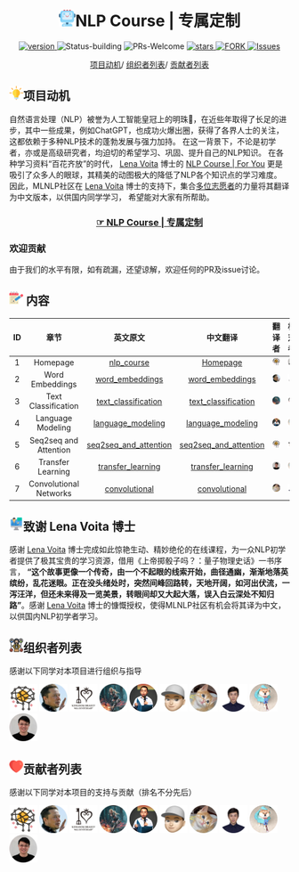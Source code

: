 
<p align="center">
<h1 align="center"> <img src="./img/ico/ai.png" width="30" />NLP Course | 专属定制</h1>
</p>
<p align="center">
  	<a href="https://img.shields.io/badge/version-v0.1.0-blue">
      <img alt="version" src="https://img.shields.io/badge/version-v0.1.0-blue?color=FF8000?color=009922" />
    </a>
  <a >
       <img alt="Status-building" src="https://img.shields.io/badge/Status-building-blue" />
  	</a>
  <a >
       <img alt="PRs-Welcome" src="https://img.shields.io/badge/PRs-Welcome-red" />
  	</a>
   	<a href="https://github.com/MLNLP-World/NLP-Course-Chinese/stargazers">
       <img alt="stars" src="https://img.shields.io/github/stars/MLNLP-World/NLP-Course-Chinese" />
  	</a>
  	<a href="https://github.com/MLNLP-World/NLP-Course-Chinese/network/members">
       <img alt="FORK" src="https://img.shields.io/github/forks/MLNLP-World/NLP-Course-Chinese?color=FF8000" />
  	</a>
    <a href="https://github.com/MLNLP-World/NLP-Course-Chinese/issues">
      <img alt="Issues" src="https://img.shields.io/github/issues/MLNLP-World/NLP-Course-Chinese?color=0088ff"/>
    </a>
    <br />
</p>

<div align="center">
<p align="center">
  <a href="#项目动机">项目动机</a>/
  <a href="#组织者列表">组织者列表</a>/
  <a href="#贡献者列表">贡献者列表</a>
</p>
</div>

## <img src="./img/ico/readme_ico/motivation.png" width="25" />项目动机

自然语言处理（NLP）被誉为人工智能皇冠上的明珠👑，在近些年取得了长足的进步，其中一些成果，例如ChatGPT，也成功火爆出圈，获得了各界人士的关注，这都依赖于多种NLP技术的蓬勃发展与强力加持。
在这一背景下，不论是初学者，亦或是高级研究者，均迫切的希望学习、巩固、提升自己的NLP知识。
在各种学习资料“百花齐放”的时代， [Lena Voita](https://lena-voita.github.io/) 博士的 [NLP Course | For You](https://lena-voita.github.io/nlp_course.html) 更是吸引了众多人的眼球，其精美的动图极大的降低了NLP各个知识点的学习难度。
因此，MLNLP社区在 [Lena Voita](https://lena-voita.github.io/) 博士的支持下，集合<a href="#贡献者列表">多位志愿者</a>的力量将其翻译为中文版本，以供国内同学学习，
希望能对大家有所帮助。


<p align="center">
<h3 align="center"><b><a href="https://mlnlp-world.github.io/NLP-Course-Chinese/" target="_blank">☞ NLP Course | 专属定制</a></b></h3>
</p>


### 欢迎贡献
由于我们的水平有限，如有疏漏，还望谅解，欢迎任何的PR及issue讨论。

## <img src="./img/ico/readme_ico/notes.png" width="25" /> 内容
| ID	|           章节           |                                           	英文原文                                           |                                                   中文翻译                                                 |                                            	翻译者                                            |                                        校对者                                           | 
|:---:|:---------------------------:|:-------------------------------------------------------------------------------------------------------------:|:-----------------------------------------------------------------------------------------------------------:|:-------------------------------------------------------------------------------------------------------:|:-----------------------------------------------------------------------------------------------------:|
| 1	|         Homepage  	         |                 [nlp_course](https://lena-voita.github.io/nlp_course.html) 	                  |                                                    [Homepage](https://mlnlp-world.github.io/NLP-Course-Chinese/index.html)                                                  |   <a href="https://github.com/xcfcode">  <img src="./img/translator/xiachong.png"  width="50" /></a>    | <a href="https://github.com/yizhen20133868">  <img src="./img/translator/libo.png"  width="50" /></a> | 
| 2	|      Word Embeddings	       |     [word_embeddings]( https://lena-voita.github.io/nlp_course/word_embeddings.html)   	      |  [word_embeddings](https://mlnlp-world.github.io/NLP-Course-Chinese/nlp_course/word_embeddings.html) |    <a href="https://github.com/Psycoy">  <img src="./img/translator/jinjie.png"  width="50" /></a>	     |   <a href="https://github.com/SivilTaram">  <img src="./img/translator/qian.png"  width="50" /></a>   | 
| 3	|    Text Classification	     |  [text_classification](https://mlnlp-world.github.io/NLP-Course-Chinese/nlp_course/text_classification.html)  	   |   [text_classification](https://github.com/xcfcode/course_translation/blob/main/nlp_course/text_classification.html) | <a href="https://github.com/LightChen233">  <img src="./img/translator/qiguang.png"  width="50" /></a>	 |  <a href="https://github.com/xcfcode">  <img src="./img/translator/xiachong.png"  width="50" /></a>   | 
| 4	|     Language Modeling	      |    [language_modeling](https://lena-voita.github.io/nlp_course/language_modeling.html)  	     | [language_modeling](https://mlnlp-world.github.io/NLP-Course-Chinese/nlp_course/language_modeling.html) | <a href="https://xiaoyuanyi.github.io/">  <img src="./img/translator/xiaoyuan.png"  width="50" /></a>	  |   <a href="https://github.com/Cartus">  <img src="./img/translator/zhijiang.png"  width="50" /></a>   | 
| 5	| Seq2seq and Attention	      |[seq2seq_and_attention](https://lena-voita.github.io/nlp_course/seq2seq_and_attention.html)  	 |  [seq2seq_and_attention](https://mlnlp-world.github.io/NLP-Course-Chinese/nlp_course/seq2seq_and_attention.html) |   <a href="https://github.com/xcfcode">  <img src="./img/translator/xiachong.png"  width="50" /></a>	   |    <a href="https://github.com/yhshu">  <img src="./img/translator/yiheng.png"  width="50" /></a>     | 
| 6	|     Transfer Learning	      |    [transfer_learning](https://lena-voita.github.io/nlp_course/transfer_learning.html)   	    | [transfer_learning](https://mlnlp-world.github.io/NLP-Course-Chinese/nlp_course/transfer_learning.html) | <a href="https://github.com/yizhen20133868">  <img src="./img/translator/libo.png"  width="50" /></a>	  |   <a href="https://github.com/Cartus">  <img src="./img/translator/zhijiang.png"  width="50" /></a>   | 
| 7	|   Convolutional Networks	   |     [convolutional](https://lena-voita.github.io/nlp_course/models/convolutional.html)  	     |[convolutional](https://mlnlp-world.github.io/NLP-Course-Chinese/nlp_course/models/convolutional.html) |  <a href="https://github.com/youngfly11">  <img src="./img/translator/yongfei.png"  width="50" /></a>	  | <a href="">  <img src="./img/translator/zhenghao.png"  width="50" /></a> | 


## <img src="./img/ico/readme_ico/intro.png" width="25" />致谢 Lena Voita 博士

感谢 [Lena Voita](https://lena-voita.github.io/) 博士完成如此惊艳生动、精妙绝伦的在线课程，为一众NLP初学者提供了极其宝贵的学习资源，借用《上帝掷骰子吗？：量子物理史话》一书序言， **“这个故事更像一个传奇，由一个不起眼的线索开始，曲径通幽，渐渐地落英缤纷，乱花迷眼。正在没头绪处时，突然间峰回路转，天地开阔，如河出伏流，一泻汪洋，但还未来得及一览美景，转眼间却又大起大落，误入白云深处不知归路”**。感谢 [Lena Voita](https://lena-voita.github.io/) 博士的慷慨授权，使得MLNLP社区有机会将其译为中文，以供国内NLP初学者学习。


## <img src="./img/ico/readme_ico/organizer.png" width="25" />组织者列表

感谢以下同学对本项目进行组织与指导

<a href="">  <img src="./img/ico/readme_profile/xiachong.png"  width="50" /></a> 
<a href="">  <img src="./img/ico/readme_profile/jinjie.png"  width="50" /></a> 
<a href="">  <img src="./img/ico/readme_profile/qian.png"  width="50" /></a> 
<a href="">  <img src="./img/ico/readme_profile/qiguang.png"  width="50" /></a> 
<a href="">  <img src="./img/ico/readme_profile/xiaoyuan.png"  width="50" /></a> 
<a href="">  <img src="./img/ico/readme_profile/yiheng.png"  width="50" /></a> 
<a href="">  <img src="./img/ico/readme_profile/yongfei.png"  width="50" /></a> 
<a href="">  <img src="./img/ico/readme_profile/zhenghao.png"  width="50" /></a> 
<a href="">  <img src="./img/ico/readme_profile/zhijiang.png"  width="50" /></a> 
<a href="">  <img src="./img/ico/readme_profile/libo.png"  width="50" /></a> 

## <img src="./img/ico/readme_ico/heart.png" width="25" />贡献者列表

感谢以下同学对本项目的支持与贡献（排名不分先后）

<a href="">  <img src="./img/ico/readme_profile/xiachong.png"  width="50" /></a> 
<a href="">  <img src="./img/ico/readme_profile/jinjie.png"  width="50" /></a> 
<a href="">  <img src="./img/ico/readme_profile/qian.png"  width="50" /></a> 
<a href="">  <img src="./img/ico/readme_profile/qiguang.png"  width="50" /></a> 
<a href="">  <img src="./img/ico/readme_profile/xiaoyuan.png"  width="50" /></a> 
<a href="">  <img src="./img/ico/readme_profile/yiheng.png"  width="50" /></a> 
<a href="">  <img src="./img/ico/readme_profile/yongfei.png"  width="50" /></a> 
<a href="">  <img src="./img/ico/readme_profile/zhenghao.png"  width="50" /></a> 
<a href="">  <img src="./img/ico/readme_profile/zhijiang.png"  width="50" /></a> 
<a href="">  <img src="./img/ico/readme_profile/libo.png"  width="50" /></a> 